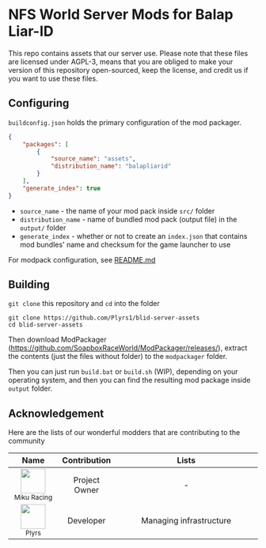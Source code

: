 # NFS World Server Mods for Balap Liar-ID

This repo contains assets that our server use.
Please note that these files are licensed under AGPL-3, means that you are obliged to make your version of this repository open-sourced, keep the license, and credit us if you want to use these files.

## Configuring
`buildconfig.json` holds the primary configuration of the mod packager.
```json
{
    "packages": [
        {
            "source_name": "assets",
            "distribution_name": "balapliarid"
        }
    ],
    "generate_index": true
}
```
- `source_name` - the name of your mod pack inside `src/` folder
- `distribution_name` - name of bundled mod pack (output file) in the `output/` folder
- `generate_index` - whether or not to create an `index.json` that contains mod bundles' name and checksum for the game launcher to use

For modpack configuration, see [README.md](src/README.md)

## Building

`git clone` this repository and `cd` into the folder
```
git clone https://github.com/Plyrs1/blid-server-assets
cd blid-server-assets
```

Then download ModPackager (https://github.com/SoapboxRaceWorld/ModPackager/releases/), extract the contents (just the files without folder) to the `modpackager` folder.

Then you can just run `build.bat` or `build.sh` (WIP), depending on your operating system, and then you can find the resulting mod package inside `output` folder.

## Acknowledgement

Here are the lists of our wonderful modders that are contributing to the community

<table width="100%">
    <thead>
        <tr>
            <th style="text-align: center" width="20%">Name</th>
            <th style="text-align: center" width="20%">Contribution</th>
            <th style="text-align: center">Lists</th>
        </tr>
    </thead>
    <tbody>
        <tr>
            <td align="center"><img src="https://discordav.deno.dev/295511574263889921" width="50" height="50" /><br /><sub>Miku Racing</sub></td>
            <td align="center">Project Owner</td>
            <td align="center">-</td>
        </tr>
        <tr>
            <td align="center"><img src="https://discordav.deno.dev/210098396113928192" width="50" height="50" /><br /><sub>Plyrs</sub></td>
            <td align="center">Developer</td>
            <td align="center">Managing infrastructure</td>
        </tr>
    </tbody>
</table>
